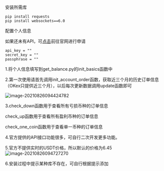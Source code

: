 安装所需库

```
pip install requests
pip install websockets==6.0
```

配置个人信息

如果还未有API，可[点击](https://www.okex.com/account/users/myApi)前往官网进行申请

```
api_key = ""
secret_key = ""
passphrase = ""
```

1.将个人信息填写到get_balance.py的init_basics函数中

2.第一次使用请首先调用init_account_order函数，获取近三个月的历史订单信息（OKex只提供近三个月），以后每次更新数据调用update函数即可

![image-20210826094424782](C:\Users\xyk\Documents\GitHub\XiaoKeKeLa.github.io\posts\2020\10\18\image-20210826094424782.png)

3.check_down函数用于查看所有亏损币种的订单信息

   check_up函数用于查看所有盈利币种的订单信息

   check_one_coin函数用于查看单一币种的订单信息

4.官方提供的API接口功能很多，可自行二次开发更多功能。

5.官方不提供实时的USDT价格，所以默认的价格为6.45![image-20210826094727270](C:\Users\xyk\Documents\GitHub\XiaoKeKeLa.github.io\posts\2020\10\18\image-20210826094727270.png)

6.安装过程中提示某种库不存在，可自行根据提示添加


